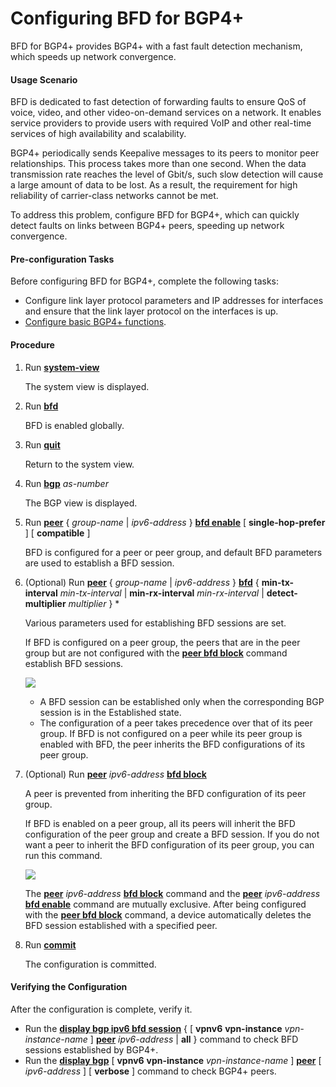 Configuring BFD for BGP4+
=========================

BFD for BGP4+ provides BGP4+ with a fast fault detection mechanism, which speeds up network convergence.

#### Usage Scenario

BFD is dedicated to fast detection of forwarding faults to ensure QoS of voice, video, and other video-on-demand services on a network. It enables service providers to provide users with required VoIP and other real-time services of high availability and scalability.

BGP4+ periodically sends Keepalive messages to its peers to monitor peer relationships. This process takes more than one second. When the data transmission rate reaches the level of Gbit/s, such slow detection will cause a large amount of data to be lost. As a result, the requirement for high reliability of carrier-class networks cannot be met.

To address this problem, configure BFD for BGP4+, which can quickly detect faults on links between BGP4+ peers, speeding up network convergence.


#### Pre-configuration Tasks

Before configuring BFD for BGP4+, complete the following tasks:

* Configure link layer protocol parameters and IP addresses for interfaces and ensure that the link layer protocol on the interfaces is up.
* [Configure basic BGP4+ functions](dc_vrp_bgp6_cfg_0003.html).

#### Procedure

1. Run [**system-view**](cmdqueryname=system-view)
   
   
   
   The system view is displayed.
2. Run [**bfd**](cmdqueryname=bfd)
   
   
   
   BFD is enabled globally.
3. Run [**quit**](cmdqueryname=quit)
   
   
   
   Return to the system view.
4. Run [**bgp**](cmdqueryname=bgp) *as-number*
   
   
   
   The BGP view is displayed.
5. Run [**peer**](cmdqueryname=peer) { *group-name* | *ipv6-address* } [**bfd enable**](cmdqueryname=bfd+enable+single-hop-prefer) [ **single-hop-prefer** ] [ **compatible** ]
   
   
   
   BFD is configured for a peer or peer group, and default BFD parameters are used to establish a BFD session.
6. (Optional) Run [**peer**](cmdqueryname=peer) { *group-name* | *ipv6-address* } [**bfd**](cmdqueryname=bfd+min-tx-interval+min-rx-interval+detect-multiplier) { **min-tx-interval** *min-tx-interval* | **min-rx-interval** *min-rx-interval* | **detect-multiplier** *multiplier* } \*
   
   
   
   Various parameters used for establishing BFD sessions are set.
   
   If BFD is configured on a peer group, the peers that are in the peer group but are not configured with the [**peer bfd block**](cmdqueryname=peer+bfd+block) command establish BFD sessions.
   
   ![](../../../../public_sys-resources/note_3.0-en-us.png) 
   * A BFD session can be established only when the corresponding BGP session is in the Established state.
   * The configuration of a peer takes precedence over that of its peer group. If BFD is not configured on a peer while its peer group is enabled with BFD, the peer inherits the BFD configurations of its peer group.
7. (Optional) Run [**peer**](cmdqueryname=peer) *ipv6-address* [**bfd block**](cmdqueryname=bfd+block)
   
   
   
   A peer is prevented from inheriting the BFD configuration of its peer group.
   
   If BFD is enabled on a peer group, all its peers will inherit the BFD configuration of the peer group and create a BFD session. If you do not want a peer to inherit the BFD configuration of its peer group, you can run this command.
   
   ![](../../../../public_sys-resources/note_3.0-en-us.png) 
   
   The [**peer**](cmdqueryname=peer) *ipv6-address* [**bfd block**](cmdqueryname=bfd+block) command and the [**peer**](cmdqueryname=peer) *ipv6-address* [**bfd enable**](cmdqueryname=bfd+enable) command are mutually exclusive. After being configured with the [**peer bfd block**](cmdqueryname=peer+bfd+block) command, a device automatically deletes the BFD session established with a specified peer.
8. Run [**commit**](cmdqueryname=commit)
   
   
   
   The configuration is committed.

#### Verifying the Configuration

After the configuration is complete, verify it.

* Run the [**display bgp ipv6 bfd session**](cmdqueryname=display+bgp+ipv6+bfd+session+vpnv6+vpn-instance) { [ **vpnv6** **vpn-instance** *vpn-instance-name* ] [**peer**](cmdqueryname=peer+all) *ipv6-address* | **all** } command to check BFD sessions established by BGP4+.
* Run the [**display bgp**](cmdqueryname=display+bgp+vpnv6+vpn-instance) [ **vpnv6** **vpn-instance** *vpn-instance-name* ] [**peer**](cmdqueryname=peer+verbose) [ *ipv6-address* ] [ **verbose** ] command to check BGP4+ peers.